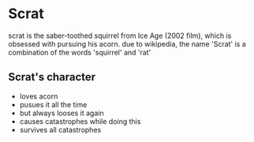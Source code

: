 # Scrat

scrat is the saber-toothed squirrel from Ice Age (2002 film), which is obsessed with pursuing his acorn.
due to wikipedia, the name 'Scrat' is a combination of the words 'squirrel' and 'rat'

## Scrat's character
* loves acorn
* pusues it all the time
* but always looses it again
* causes catastrophes while doing this
* survives all catastrophes
